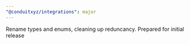 ```yaml
---
"@conduitxyz/integrations": major
---
```


Rename types and enums, cleaning up reduncancy. Prepared for initial release
